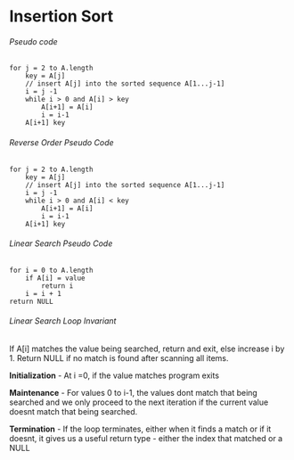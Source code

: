 # Insertion Sort

###### Pseudo code
````
for j = 2 to A.length
    key = A[j]
    // insert A[j] into the sorted sequence A[1...j-1]
    i = j -1
    while i > 0 and A[i] > key
        A[i+1] = A[i]
        i = i-1
    A[i+1] key
````
###### Reverse Order Pseudo Code
````
for j = 2 to A.length
    key = A[j]
    // insert A[j] into the sorted sequence A[1...j-1]
    i = j -1
    while i > 0 and A[i] < key
        A[i+1] = A[i]
        i = i-1
    A[i+1] key
````
###### Linear Search Pseudo Code
````
for i = 0 to A.length
    if A[i] = value
        return i
    i = i + 1
return NULL
````
###### Linear Search Loop Invariant

If A[i] matches the value being searched, return and exit, else increase i by 1. Return NULL if no match is found after scanning all items.

**Initialization** - At i =0, if the value matches program exits

**Maintenance** - For values 0 to i-1, the values dont match that being searched and we only proceed to the next iteration if the current value doesnt match that being searched.

**Termination** - If the loop terminates, either when it finds a match or if it doesnt, it gives us a useful return type - either the index that matched or a NULL

